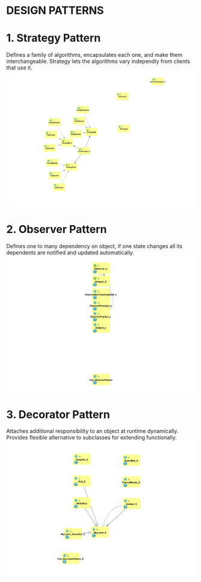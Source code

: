 # DESIGN PATTERNS 
# 1. Strategy Pattern
  Defines a family of algorithms, encapsulates each one, and make them interchangeable. Strategy lets the algorithms vary independly from clients that use it. 
  ![alt text](https://github.com/kvsanthosh22/DesignPatterns/blob/master/src/main/java/umldiagrams/strategypattern/solution/StrategyPattern_SolutionUML.png)
# 2. Observer Pattern
  Defines one to many dependency on object, if one state changes all its dependents are notified and updated automatically.
   ![alt text](https://github.com/kvsanthosh22/DesignPatterns/blob/master/src/main/java/umldiagrams/observerpattern/ObserverPattern.png)
# 3. Decorator Pattern
  Attaches additional responsibility to an object at runtime dynamically. Provides flexible alternative to subclasses for extending functionally.
   ![alt text](https://github.com/kvsanthosh22/DesignPatterns/blob/master/src/main/java/umldiagrams/decoratorpattern/decoratorPattern.png)

		
